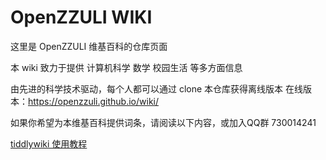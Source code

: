 # OpenZZULI WIKI

这里是 OpenZZULI 维基百科的仓库页面

本 wiki 致力于提供 计算机科学 数学 校园生活 等多方面信息

由先进的科学技术驱动，每个人都可以通过 clone 本仓库获得离线版本
在线版本：https://openzzuli.github.io/wiki/

如果你希望为本维基百科提供词条，请阅读以下内容，或加入QQ群 730014241

[tiddlywiki 使用教程](http://tw5-zh.tiddlyspot.com)

